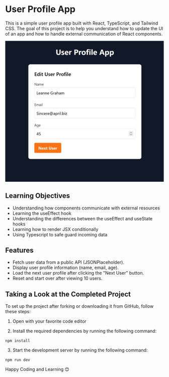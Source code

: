 # User Profile App

This is a simple user profile app built with React, TypeScript, and Tailwind CSS. The goal of this project is to help you understand how to update the UI of an app and how to handle external communication of React components.

![User Profile App Screenshot](./public/Project-Screenshot.png)

## Learning Objectives

- Understanding how components communicate with external resources
- Learning the useEffect hook
- Understanding the differences between the useEffect and useState hooks
- Learning how to render JSX conditionally
- Using Typescript to safe guard incoming data

## Features

- Fetch user data from a public API (JSONPlaceholder).
- Display user profile information (name, email, age).
- Load the next user profile after clicking the "Next User" button.
- Reset and start over after viewing 10 users.

## Taking a Look at the Completed Project

To set up the project after forking or downloading it from GitHub, follow these steps:

1. Open with your favorite code editor

2. Install the required dependencies by running the following command:

```
npm install
```

3. Start the development server by running the following command:

```
npm run dev
```

Happy Coding and Learning 😊
